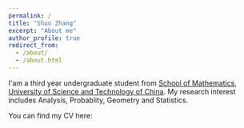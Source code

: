 ```yaml
---
permalink: /
title: "Shuo Zhang"
excerpt: "About me"
author_profile: true
redirect_from: 
  - /about/
  - /about.html
---
```


I'am a third year undergraduate student from [School of Mathematics](https://math.ustc.edu.cn/main.htm), [University of Science and Technology of China](https://en.ustc.edu.cn/). My research interest includes Analysis, Probablity, Geometry and Statistics.

You can find my CV here: 
